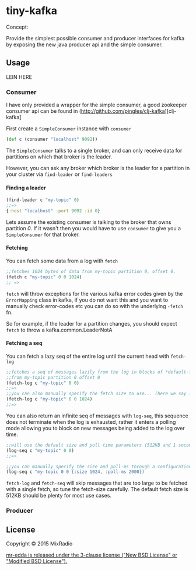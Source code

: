 # tiny-kafka

Concept:

Provide the simplest possible consumer and producer interfaces for kafka  
by exposing the new java producer api and the simple consumer.

## Usage

LEIN HERE

### Consumer
I have only provided a wrapper for the simple consumer, a good zookeeper consumer api can be found in (http://github.com/pingles/clj-kafka)[clj-kafka]

First create a `SimpleConsumer` instance with `consumer`

```clojure
(def c (consumer "localhost" 9092))
```

The `SimpleConsumer` talks to a single broker, and can only receive data for partitions on which that
broker is the leader.

However, you can ask any broker which broker is the leader for a partition in your cluster via
`find-leader` or `find-leaders`

#### Finding a leader
```clojure 
(find-leader c "my-topic" 0)
;;=>
{:host "localhost" :port 9092 :id 0}
```

Lets assume the existing consumer is talking to the broker that owns partition *0*. If it wasn't 
then you would have to use `consumer` to give you a `SimpleConsumer` for that broker.

#### Fetching
You can fetch some data from a log with `fetch`

```clojure
;;fetches 1024 bytes of data from my-topic partition 0, offset 0.
(fetch c "my-topic" 0 0 1024)
;; =>
```
`fetch` will throw exceptions for the various 
kafka error codes given by the `ErrorMapping` class in kafka, if you do not want this and you want to manually check error-codes etc you can do so with the underlying `-fetch` fn.

So for example, if the leader for a partition changes, you should expect `fetch` to throw a 
kafka.common.LeaderNotA

#### Fetching a seq

You can fetch a lazy seq of the entire log until the current head with `fetch-log`
```clojure
;;fetches a seq of messages lazily from the log in blocks of *default-fetch-size*
;;from my-topic partition 0 offset 0
(fetch-log c "my-topic" 0 0) 
;;=>
;;you can also manually specify the fetch size to use... (here we say 1024 bytes)
(fetch-log c "my-topic" 0 0 1024)
;;=>
```

You can also return an infinite seq of messages with `log-seq`, this sequence does not 
terminate when the log is exhausted, rather it enters a polling mode allowing you to block on new messages being added to the log over time.

```clojure
;;will use the default size and poll time parameters (512KB and 1 second)
(log-seq c "my-topic" 0 0)
;;=>

;;you can manually specify the size and poll-ms through a configuration map
(log-seq c "my-topic 0 0 {:size 1024, :poll-ms 2000})
``` 
 

`fetch-log` and `fetch-seq` will skip messages that are too large to be fetched with a single fetch,
so tune the fetch-size carefully. The default fetch size is 512KB should be plenty 
for most use cases.


### Producer 


## License
Copyright © 2015 MixRadio

[mr-edda is released under the 3-clause license ("New BSD License" or "Modified BSD License").](http://github.com/mixradio/tiny-kafka/blob/master/LICENSE)

